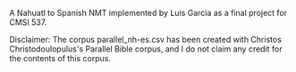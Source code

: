 A Nahuatl to Spanish NMT implemented by Luis Garcia as a final project for CMSI 537.

Disclaimer:
The corpus parallel_nh-es.csv has been created with Christos Christodoulopulus's Parallel Bible corpus, and I do not claim any credit for the contents of this corpus.
